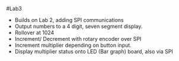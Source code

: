 #Lab3
- Builds on Lab 2, adding SPI communications
- Output numbers to a 4 digit, seven segment display.
- Rollover at 1024
- Increment/ Decrement with rotary encoder over SPI
- Increment multiplier depending on button input.
- Display multiplier status onto LED (Bar graph) board, also via SPI
